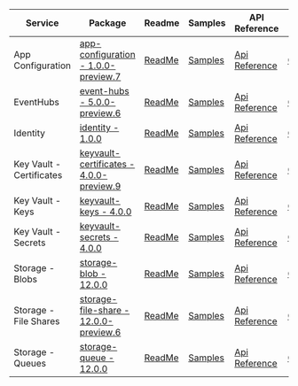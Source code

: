 ﻿| Service | Package | Readme | Samples | API Reference | Changelog |
| ------- | ------- | ------ | ------- | ------------- | --------- |
| App Configuration | [app-configuration - 1.0.0-preview.7](https://www.npmjs.com/package/@azure/app-configuration/v/1.0.0-preview.7) | [ReadMe](https://github.com/Azure/azure-sdk-for-js/blob/@azure/app-configuration_1.0.0-preview.7/sdk/appconfiguration/app-configuration/README.md) | [Samples](https://github.com/Azure/azure-sdk-for-js/blob/@azure/app-configuration_1.0.0-preview.7/sdk/appconfiguration/app-configuration/samples) | [Api Reference](https://azuresdkdocs.blob.core.windows.net/$web/javascript/azure-app-configuration/1.0.0-preview.7/index.html) | [ChangeLog](https://github.com/Azure/azure-sdk-for-js/blob/@azure/app-configuration_1.0.0-preview.7/sdk/appconfiguration/app-configuration/CHANGELOG.md) |
| EventHubs | [event-hubs - 5.0.0-preview.6](https://www.npmjs.com/package/@azure/event-hubs/v/5.0.0-preview.6) | [ReadMe](https://github.com/Azure/azure-sdk-for-js/blob/@azure/event-hubs_5.0.0-preview.6/sdk/eventhub/event-hubs/README.md) | [Samples](https://github.com/Azure/azure-sdk-for-js/blob/@azure/event-hubs_5.0.0-preview.6/sdk/eventhub/event-hubs/samples) | [Api Reference](https://azuresdkdocs.blob.core.windows.net/$web/javascript/azure-event-hubs/5.0.0-preview.6/index.html) | [ChangeLog](https://github.com/Azure/azure-sdk-for-js/blob/@azure/event-hubs_5.0.0-preview.6/sdk/eventhub/event-hubs/changelog.md) |
| Identity | [identity - 1.0.0](https://www.npmjs.com/package/@azure/identity/v/1.0.0) | [ReadMe](https://github.com/Azure/azure-sdk-for-js/blob/@azure/identity_1.0.0/sdk/identity/identity/README.md) | [Samples](https://github.com/Azure/azure-sdk-for-js/blob/@azure/identity_1.0.0/sdk/identity/identity/samples) | [Api Reference](https://azuresdkdocs.blob.core.windows.net/$web/javascript/azure-identity/1.0.0/index.html) | [ChangeLog](https://github.com/Azure/azure-sdk-for-js/blob/@azure/identity_1.0.0/sdk/identity/identity/CHANGELOG.md) |
| Key Vault - Certificates | [keyvault-certificates - 4.0.0-preview.9](https://www.npmjs.com/package/@azure/keyvault-certificates/v/4.0.0-preview.9) | [ReadMe](https://github.com/Azure/azure-sdk-for-js/blob/@azure/keyvault-certificates_4.0.0-preview.9/sdk/keyvault/keyvault-certificates/README.md) | [Samples](https://github.com/Azure/azure-sdk-for-js/blob/@azure/keyvault-certificates_4.0.0-preview.9/sdk/keyvault/keyvault-certificates/samples) | [Api Reference](https://azuresdkdocs.blob.core.windows.net/$web/javascript/azure-keyvault-certificates/4.0.0-preview.9/index.html) | [ChangeLog](https://github.com/Azure/azure-sdk-for-js/blob/@azure/keyvault-certificates_4.0.0-preview.9/sdk/keyvault/keyvault-certificates/CHANGELOG.md) |
| Key Vault - Keys | [keyvault-keys - 4.0.0](https://www.npmjs.com/package/@azure/keyvault-keys/v/4.0.0) | [ReadMe](https://github.com/Azure/azure-sdk-for-js/blob/@azure/keyvault-keys_4.0.0/sdk/keyvault/keyvault-keys/README.md) | [Samples](https://github.com/Azure/azure-sdk-for-js/blob/@azure/keyvault-keys_4.0.0/sdk/keyvault/keyvault-keys/samples) | [Api Reference](https://azuresdkdocs.blob.core.windows.net/$web/javascript/azure-keyvault-keys/4.0.0/index.html) | [ChangeLog](https://github.com/Azure/azure-sdk-for-js/blob/@azure/keyvault-keys_4.0.0/sdk/keyvault/keyvault-keys/CHANGELOG.md) |
| Key Vault - Secrets | [keyvault-secrets - 4.0.0](https://www.npmjs.com/package/@azure/keyvault-secrets/v/4.0.0) | [ReadMe](https://github.com/Azure/azure-sdk-for-js/blob/@azure/keyvault-secrets_4.0.0/sdk/keyvault/keyvault-secrets/README.md) | [Samples](https://github.com/Azure/azure-sdk-for-js/blob/@azure/keyvault-secrets_4.0.0/sdk/keyvault/keyvault-secrets/samples) | [Api Reference](https://azuresdkdocs.blob.core.windows.net/$web/javascript/azure-keyvault-secrets/4.0.0/index.html) | [ChangeLog](https://github.com/Azure/azure-sdk-for-js/blob/@azure/keyvault-secrets_4.0.0/sdk/keyvault/keyvault-secrets/CHANGELOG.md) |
| Storage - Blobs | [storage-blob - 12.0.0](https://www.npmjs.com/package/@azure/storage-blob/v/12.0.0) | [ReadMe](https://github.com/Azure/azure-sdk-for-js/blob/@azure/storage-blob_12.0.0/sdk/storage/storage-blob/README.md) | [Samples](https://github.com/Azure/azure-sdk-for-js/blob/@azure/storage-blob_12.0.0/sdk/storage/storage-blob/samples) | [Api Reference](https://azuresdkdocs.blob.core.windows.net/$web/javascript/azure-storage-blob/12.0.0/index.html) | [ChangeLog](https://github.com/Azure/azure-sdk-for-js/blob/@azure/storage-blob_12.0.0/sdk/storage/storage-blob/ChangeLog.md) |
| Storage - File Shares | [storage-file-share - 12.0.0-preview.6](https://www.npmjs.com/package/@azure/storage-file-share/v/12.0.0-preview.6) | [ReadMe](https://github.com/Azure/azure-sdk-for-js/blob/@azure/storage-file-share_12.0.0-preview.6/sdk/storage/storage-file-share/README.md) | [Samples](https://github.com/Azure/azure-sdk-for-js/blob/@azure/storage-file-share_12.0.0-preview.6/sdk/storage/storage-file-share/samples) | [Api Reference](https://azuresdkdocs.blob.core.windows.net/$web/javascript/azure-storage-file-share/12.0.0-preview.6/index.html) | [ChangeLog](https://github.com/Azure/azure-sdk-for-js/blob/@azure/storage-file-share_12.0.0-preview.6/sdk/storage/storage-file-share/ChangeLog.md) |
| Storage - Queues | [storage-queue - 12.0.0](https://www.npmjs.com/package/@azure/storage-queue/v/12.0.0) | [ReadMe](https://github.com/Azure/azure-sdk-for-js/blob/@azure/storage-queue_12.0.0/sdk/storage/storage-queue/README.md) | [Samples](https://github.com/Azure/azure-sdk-for-js/blob/@azure/storage-queue_12.0.0/sdk/storage/storage-queue/samples) | [Api Reference](https://azuresdkdocs.blob.core.windows.net/$web/javascript/azure-storage-queue/12.0.0/index.html) | [ChangeLog](https://github.com/Azure/azure-sdk-for-js/blob/@azure/storage-queue_12.0.0/sdk/storage/storage-queue/ChangeLog.md) |
